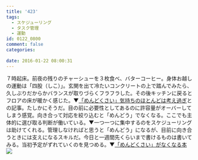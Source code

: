 ```yaml
---
title: '423'
tags:
  - スケジューリング
  - タスク管理
  - 運動
id: 0122_0800
comment: false
categories:
   
date: 2016-01-22 08:00:31
---
```


７時起床。前夜の残りのチャーシューを３枚食べ、バターコーヒー。身体お越しの運動は「四股（しこ）」。玄関を出て冷たいコンクリートの上で踏んでみたら、久しぶりだからかバランスが取りづらくフラフラした。その後キッチンに戻るとフロアの床が暖かく感じた。▼[「めんどくさい」気持ちのほとんどは考え過ぎ](http://www.nikkei.com/article/DGXMZO95807920W6A100C1000000/)との記事。たしかにそうだ。目の前に必要性としてあるのに許容量がオーバーしてしまう感覚。向き合って対応を絞り込むと「めんどう」でなくなる。ここでも主体的に選び取る判断が働いている。▼一つ一つに集中するのをスケジューリングは助けてくれる。管理しなければと思うと「めんどう」になるが、目前に向き合うときには支えになるスキルだ。今日と一週間先くらいまで書けるものは書いてみる。当初予定がずれていくのを見つめる。▼[「めんどくさい」がなくなる本](http://www.amazon.co.jp/gp/product/489451656X/ref=as_li_ss_tl?ie=UTF8&camp=247&creative=7399&creativeASIN=489451656X&linkCode=as2&tag=ujina-22)![](http://ir-jp.amazon-adsystem.com/e/ir?t=ujina-22&l=as2&o=9&a=489451656X)